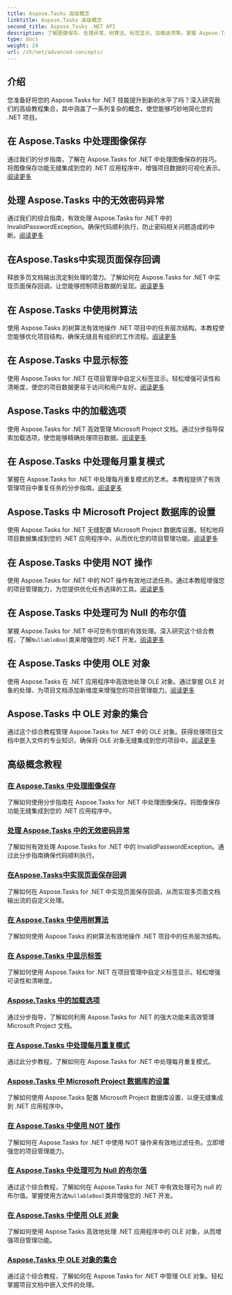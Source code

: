 ```yaml
---
title: Aspose.Tasks 高级概念
linktitle: Aspose.Tasks 高级概念
second_title: Aspose.Tasks .NET API
description: 了解图像保存、处理异常、树算法、标签显示、加载选项等。掌握 Aspose.Tasks for .NET 的高级概念
type: docs
weight: 24
url: /zh/net/advanced-concepts/
---
```


## 介绍

您准备好将您的 Aspose.Tasks for .NET 技能提升到新的水平了吗？深入研究我们的高级教程集合，其中涵盖了一系列复杂的概念，使您能够巧妙地简化您的 .NET 项目。

## 在 Aspose.Tasks 中处理图像保存

通过我们的分步指南，了解在 Aspose.Tasks for .NET 中处理图像保存的技巧。将图像保存功能无缝集成到您的 .NET 应用程序中，增强项目数据的可视化表示。[阅读更多](./image-saving/)

## 处理 Aspose.Tasks 中的无效密码异常

通过我们的综合指南，有效处理 Aspose.Tasks for .NET 中的 InvalidPasswordException。确保代码顺利执行，防止密码相关问题造成的中断。[阅读更多](./invalid-password-exception/)

## 在Aspose.Tasks中实现页面保存回调

释放多页文档输出流定制处理的潜力。了解如何在 Aspose.Tasks for .NET 中实现页面保存回调，让您能够控制项目数据的呈现。[阅读更多](./page-saving-callback/)

## 在 Aspose.Tasks 中使用树算法

使用 Aspose.Tasks 的树算法有效地操作 .NET 项目中的任务层次结构。本教程使您能够优化项目结构，确保无缝且有组织的工作流程。[阅读更多](./tree-algorithm/)

## 在 Aspose.Tasks 中显示标签

使用 Aspose.Tasks for .NET 在项目管理中自定义标签显示。轻松增强可读性和清晰度，使您的项目数据更易于访问和用户友好。[阅读更多](./label-display/)

## Aspose.Tasks 中的加载选项

使用 Aspose.Tasks for .NET 高效管理 Microsoft Project 文档。通过分步指导探索加载选项，使您能够精确处理项目数据。[阅读更多](./loading-options/)

## 在 Aspose.Tasks 中处理每月重复模式

掌握在 Aspose.Tasks for .NET 中处理每月重复模式的艺术。本教程提供了有效管理项目中重复任务的分步指南。[阅读更多](./monthly-recurrence-patterns/)

## Aspose.Tasks 中 Microsoft Project 数据库的设置

使用 Aspose.Tasks for .NET 无缝配置 Microsoft Project 数据库设置。轻松地将项目数据集成到您的 .NET 应用程序中，从而优化您的项目管理功能。[阅读更多](./msp-database-settings/)

## 在 Aspose.Tasks 中使用 NOT 操作

使用 Aspose.Tasks for .NET 中的 NOT 操作有效地过滤任务。通过本教程增强您的项目管理能力，为您提供优化任务选择的工具。[阅读更多](./not-operation/)

## 在 Aspose.Tasks 中处理可为 Null 的布尔值

掌握 Aspose.Tasks for .NET 中可空布尔值的有效处理。深入研究这个综合教程，了解`NullableBool`类来增强您的 .NET 开发。[阅读更多](./nullable-booleans/)

## 在 Aspose.Tasks 中使用 OLE 对象

使用 Aspose.Tasks 在 .NET 应用程序中高效地处理 OLE 对象。通过掌握 OLE 对象的处理、为项目文档添加新维度来增强您的项目管理能力。[阅读更多](./ole-objects/)

## Aspose.Tasks 中 OLE 对象的集合

通过这个综合教程管理 Aspose.Tasks for .NET 中的 OLE 对象。获得处理项目文档中嵌入文件的专业知识，确保将 OLE 对象无缝集成到您的项目中。[阅读更多](./ole-object-collection/)
## 高级概念教程
### [在 Aspose.Tasks 中处理图像保存](./image-saving/)
了解如何使用分步指南在 Aspose.Tasks for .NET 中处理图像保存。将图像保存功能无缝集成到您的 .NET 应用程序中。
### [处理 Aspose.Tasks 中的无效密码异常](./invalid-password-exception/)
了解如何有效处理 Aspose.Tasks for .NET 中的 InvalidPasswordException。通过此分步指南确保代码顺利执行。
### [在Aspose.Tasks中实现页面保存回调](./page-saving-callback/)
了解如何在 Aspose.Tasks for .NET 中实现页面保存回调，从而实现多页面文档输出流的自定义处理。
### [在 Aspose.Tasks 中使用树算法](./tree-algorithm/)
了解如何使用 Aspose.Tasks 的树算法有效地操作 .NET 项目中的任务层次结构。
### [在 Aspose.Tasks 中显示标签](./label-display/)
了解如何使用 Aspose.Tasks for .NET 在项目管理中自定义标签显示。轻松增强可读性和清晰度。
### [Aspose.Tasks 中的加载选项](./loading-options/)
通过分步指导，了解如何利用 Aspose.Tasks for .NET 的强大功能来高效管理 Microsoft Project 文档。
### [在 Aspose.Tasks 中处理每月重复模式](./monthly-recurrence-patterns/)
通过此分步教程，了解如何在 Aspose.Tasks for .NET 中处理每月重复模式。
### [Aspose.Tasks 中 Microsoft Project 数据库的设置](./msp-database-settings/)
了解如何使用 Aspose.Tasks 配置 Microsoft Project 数据库设置，以便无缝集成到 .NET 应用程序中。
### [在 Aspose.Tasks 中使用 NOT 操作](./not-operation/)
了解如何在 Aspose.Tasks for .NET 中使用 NOT 操作来有效地过滤任务。立即增强您的项目管理能力。
### [在 Aspose.Tasks 中处理可为 Null 的布尔值](./nullable-booleans/)
通过这个综合教程，了解如何在 Aspose.Tasks for .NET 中有效处理可为 null 的布尔值。掌握使用方法`NullableBool`类并增强您的 .NET 开发。
### [在 Aspose.Tasks 中使用 OLE 对象](./ole-objects/)
了解如何使用 Aspose.Tasks 高效地处理 .NET 应用程序中的 OLE 对象，从而增强项目管理功能。
### [Aspose.Tasks 中 OLE 对象的集合](./ole-object-collection/)
通过这个综合教程，了解如何在 Aspose.Tasks for .NET 中管理 OLE 对象。轻松掌握项目文档中嵌入文件的处理。